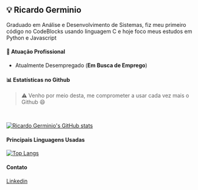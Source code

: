 ##  :bulb: Ricardo Germinio

Graduado em Análise e Desenvolvimento de Sistemas, fiz meu primeiro código no CodeBlocks usando linguagem C e hoje foco meus estudos em Python e Javascript

#### :office: Atuação Profissional

* Atualmente Desempregado (**Em Busca de Emprego**)

#### :bar_chart: Estatísticas no Github

> :warning: Venho por meio desta, me comprometer a usar cada vez mais o Github :smile:

<br>

[![Ricardo Germinio's GitHub stats](https://github-readme-stats.vercel.app/api?username=ricardogerminio&theme=great-gatsby&show_icons=true)](https://github.com/ricardogerminio/github-readme-stats)

#### Principais Linguagens Usadas

[![Top Langs](https://github-readme-stats.vercel.app/api/top-langs/?username=ricardogerminio&layout=compact&theme=great-gatsby)](https://github.com/ricardogerminio/github-readme-stats)

#### Contato

[Linkedin](https://www.linkedin.com/in/ricardogerminio/)
